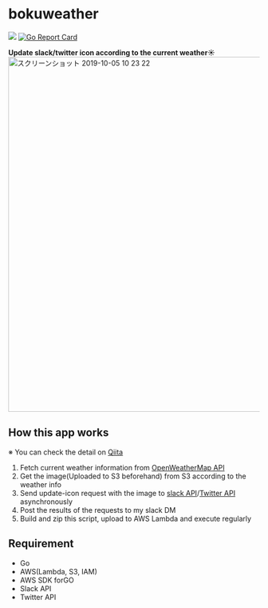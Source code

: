 # bokuweather
<img src="https://img.shields.io/badge/go-v1.12-blue.svg"/> [![Go Report Card](https://goreportcard.com/badge/github.com/bokusunny/bokuweather)](https://goreportcard.com/report/github.com/bokusunny/bokuweather)

**Update slack/twitter icon according to the current weather☀️**
<img width="710" alt="スクリーンショット 2019-10-05 10 23 22" src="https://user-images.githubusercontent.com/39128496/66697353-c8c29b00-ed0f-11e9-9c22-4506495e5aa4.png">

## How this app works
※ You can check the detail on [Qiita](https://qiita.com/bokusunny/items/af73ed04c304e9efeba2) 

1. Fetch current weather information from [OpenWeatherMap API](https://openweathermap.org/current)
2. Get the image(Uploaded to S3 beforehand) from S3 according to the weather info
3. Send update-icon request with the image to [slack API](https://api.slack.com/methods/users.setPhoto)/[Twitter API](https://developer.twitter.com/en/docs/accounts-and-users/manage-account-settings/api-reference/post-account-update_profile_image) asynchronously
4. Post the results of the requests to my slack DM
5. Build and zip this script, upload to AWS Lambda and execute regularly

## Requirement
- Go
- AWS(Lambda, S3, IAM)
- AWS SDK forGO
- Slack API
- Twitter API
